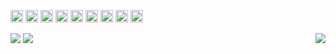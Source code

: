 <!-- ![](https://visitor-badge.laobi.icu/badge?page_id=AnisDhia.AnisDhia)
[![Github](https://img.shields.io/github/followers/AnisDhia?label=Follow&style=social)](https://github.com/CharalambosIoannou) -->

<code><img height="20" src="https://img.icons8.com/color/48/000000/c-plus-plus-logo.png"></code>
<code><img height="20" src="https://img.icons8.com/color/452/c-programming.png"></code>
<code><img height="20" src="https://img.icons8.com/color/48/000000/flutter.png"></code>
<code><img height="20" src="https://img.icons8.com/color/48/000000/dart.png"></code>
<code><img height="20" src="https://img.icons8.com/color/48/000000/firebase.png"></code>
<code><img height="20" src="https://img.icons8.com/color/48/000000/git.png"></code>
<code><img height="20" src="https://img.icons8.com/color/48/000000/linux.png"></code>
<code><img height="20" src="https://img.icons8.com/fluency/48/000000/mysql-logo.png"></code>
<code><img height="20" src="https://img.icons8.com/fluency/48/000000/maria-db.png"></code>
<!-- <code><img height="20" src="https://img.icons8.com/color/48/000000/arch-linux.png"></code> -->
<!-- <code><img height="20" src="https://img.icons8.com/color/48/000000/figma--v1.png"></code> -->
<!-- <code><img height="20" src="https://img.icons8.com/color/48/000000/java-coffee-cup-logo--v1.png"></code> -->
<!-- <code><img height="20" src="https://img.icons8.com/color/48/000000/javascript--v1.png"></code> -->
<!-- <code><img height="20" src="https://img.icons8.com/color/48/000000/html-5--v1.png"></code> -->
<!-- <code><img height="20" src="https://img.icons8.com/color/48/000000/css3.png"></code> -->


<div>
    <img src="https://github-readme-stats.vercel.app/api?username=AnisDhia&count_private=true&show_icons=true&theme=codeSTACKr&include_all_commits=true"/>
    <img align="right" src="https://github-readme-stats.vercel.app/api/top-langs/?username=AnisDhia&theme=codeSTACKr&langs_count=8"/>    
    <img src="https://github-readme-streak-stats.herokuapp.com?user=AnisDhia&date_format=M%20j%5B%2C%20Y%5D&stroke=ff652f&border=0c1a25&background=09131b&ring=ff652f&fire=ffe400&currStreakNum=ffffff&sideNums=ffffff&currStreakLabel=ff652f&sideLabels=ff652f&dates=ffffff"/>
</div>

